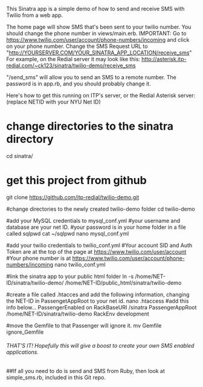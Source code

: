 This Sinatra app is a simple demo of how to send and receive SMS with Twilio from a web app.

The home page will show SMS that's been sent to your twilio number.  You should change the phone number in views/main.erb.
IMPORTANT:
Go to https://www.twilio.com/user/account/phone-numbers/incoming and click on your phone number.
Change the SMS Request URL to "http://YOURSERVER.COM/YOUR_SINATRA_APP_LOCATION/receive_sms"
For example, on the Redial server it may look like this:
http://asterisk.itp-redial.com/~ck123/sinatra/twilio-demo/receive_sms

"/send_sms" will allow you to send an SMS to a remote number.  The password is in app.rb, and you should probably change it.

Here's how to get this running on ITP's server, or the Redial Asterisk server:
(replace NETID with your NYU Net ID)
# change directories to the sinatra directory
cd sinatra/

# get this project from github
git clone https://github.com/itp-redial/twilio-demo.git

#change directories to the newly created twilio-demo folder
cd twilio-demo

#add your MySQL credentials to mysql_conf.yml
#your username and database are your net ID.
#your password is in your home folder in a file called sqlpwd
cat ~/sqlpwd
nano mysql_conf.yml

#add your twilio credentials to twilio_conf.yml
#Your account SID and Auth Token are at the top of the page at https://www.twilio.com/user/account
#Your phone number is at https://www.twilio.com/user/account/phone-numbers/incoming
nano twilio_conf.yml

#link the sinatra app to your public html folder
ln -s /home/NET-ID/sinatra/twilio-demo/ /home/NET-ID/public_html/sinatra/twilio-demo

#create a file called .htacces and add the following information, changing the NET-ID in PassengetAppRoot to your net id.
nano .htaccess
#add this info below...
PassengerEnabled on
RackBaseURI /sinatra
PassengerAppRoot /home/NET-ID/sinatra/twilio-demo
RackEnv development

#move the Gemfile to that Passenger will ignore it.
mv Gemfile ignore_Gemfile

###### THAT'S IT!  Hopefully this will give a boost to create your own SMS enabled applications.

##If all you need to do is send and SMS from Ruby, then look at simple_sms.rb, included in this Git repo.

